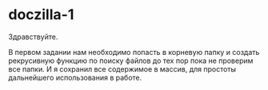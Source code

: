 # doczilla-1

Здравствуйте.

В первом задании нам необходимо попасть в корневую папку и создать рекрусивную функцию по поиску файлов до тех пор пока не проверим все папки. И я сохранил все содержимое в массив, для простоты дальнейшего использования в работе.
